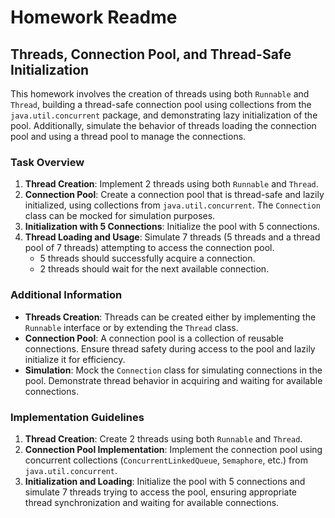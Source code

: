 # Homework Readme

## Threads, Connection Pool, and Thread-Safe Initialization

This homework involves the creation of threads using both `Runnable` and `Thread`, building a thread-safe connection pool using collections from the `java.util.concurrent` package, and demonstrating lazy initialization of the pool. Additionally, simulate the behavior of threads loading the connection pool and using a thread pool to manage the connections.

### Task Overview

1. **Thread Creation**: Implement 2 threads using both `Runnable` and `Thread`.
2. **Connection Pool**: Create a connection pool that is thread-safe and lazily initialized, using collections from `java.util.concurrent`. The `Connection` class can be mocked for simulation purposes.
3. **Initialization with 5 Connections**: Initialize the pool with 5 connections.
4. **Thread Loading and Usage**: Simulate 7 threads (5 threads and a thread pool of 7 threads) attempting to access the connection pool.
    - 5 threads should successfully acquire a connection.
    - 2 threads should wait for the next available connection.

### Additional Information

- **Threads Creation**: Threads can be created either by implementing the `Runnable` interface or by extending the `Thread` class.
- **Connection Pool**: A connection pool is a collection of reusable connections. Ensure thread safety during access to the pool and lazily initialize it for efficiency.
- **Simulation**: Mock the `Connection` class for simulating connections in the pool. Demonstrate thread behavior in acquiring and waiting for available connections.

### Implementation Guidelines

1. **Thread Creation**: Create 2 threads using both `Runnable` and `Thread`.
2. **Connection Pool Implementation**: Implement the connection pool using concurrent collections (`ConcurrentLinkedQueue`, `Semaphore`, etc.) from `java.util.concurrent`.
3. **Initialization and Loading**: Initialize the pool with 5 connections and simulate 7 threads trying to access the pool, ensuring appropriate thread synchronization and waiting for available connections.
